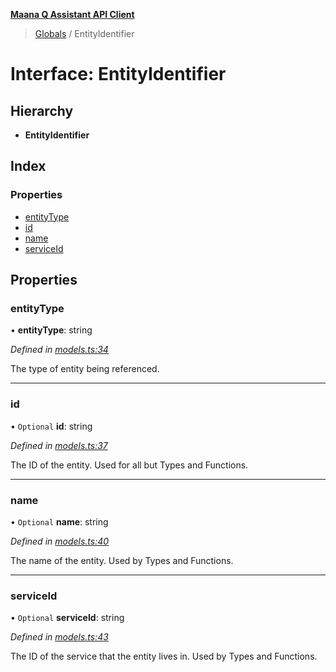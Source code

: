 **[Maana Q Assistant API Client](../README.md)**

> [Globals](../README.md) / EntityIdentifier

# Interface: EntityIdentifier

## Hierarchy

* **EntityIdentifier**

## Index

### Properties

* [entityType](entityidentifier.md#entitytype)
* [id](entityidentifier.md#id)
* [name](entityidentifier.md#name)
* [serviceId](entityidentifier.md#serviceid)

## Properties

### entityType

•  **entityType**: string

*Defined in [models.ts:34](https://github.com/maana-io/q-assistant-client/blob/18eccdb/src/models.ts#L34)*

The type of entity being referenced.

___

### id

• `Optional` **id**: string

*Defined in [models.ts:37](https://github.com/maana-io/q-assistant-client/blob/18eccdb/src/models.ts#L37)*

The ID of the entity. Used for all but Types and Functions.

___

### name

• `Optional` **name**: string

*Defined in [models.ts:40](https://github.com/maana-io/q-assistant-client/blob/18eccdb/src/models.ts#L40)*

The name of the entity. Used by Types and Functions.

___

### serviceId

• `Optional` **serviceId**: string

*Defined in [models.ts:43](https://github.com/maana-io/q-assistant-client/blob/18eccdb/src/models.ts#L43)*

The ID of the service that the entity lives in.  Used by Types and Functions.
